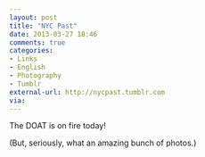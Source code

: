 ```yaml
---
layout: post
title: "NYC Past"
date: 2013-03-27 18:46
comments: true
categories: 
- Links
- English
- Photography
- Tumblr
external-url: http://nycpast.tumblr.com
via:
---
```


The DOAT is on fire today!

(But, seriously, what an amazing bunch of photos.)